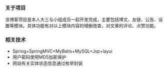 ###  关于项目
该博客项目是本人大三与小组成员一起开发完成，主要包括博文、友链、公告、设置等模块。具体功能有对以上模块内容的增删改查，对文章的评论、点赞功能。
### 相关技术
- Spring+SpringMVC+MyBatis+MySQL+Jsp+layui
- 用户密码使用MD5加密保护
- 网站有关实体状态信息通过枚举封装
